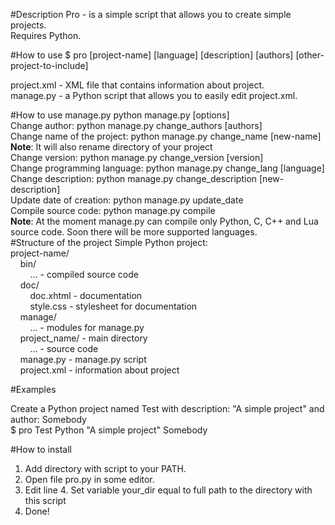 #Description
Pro - is a simple script that allows
you to create simple projects.<br>
Requires Python. 

#How to use
$ pro [project-name] [language] [description] [authors] [other-project-to-include]

project.xml - XML file that
contains information about project.<br>
manage.py - a Python script that
allows you to easily edit
project.xml.

#How to use manage.py
python manage.py [options]
<br>
Change author: python manage.py change_authors [authors]<br>
Change name of the project: python manage.py change_name [new-name]<br>
__Note__: It will also rename directory of your project<br>
Change version: python manage.py change_version [version]<br>
Change programming language: python manage.py change_lang [language]<br>
Change description: python manage.py change_description [new-description]<br>
Update date of creation: python manage.py update_date<br>
Compile source code: python manage.py compile<br>
__Note__: At the moment manage.py can compile only Python, C, C++ and Lua source code. Soon there will be more supported languages.<br>
#Structure of the project
Simple Python project: <br>
project-name/<br>
&nbsp;&nbsp;&nbsp;&nbsp;bin/<br>
&nbsp;&nbsp;&nbsp;&nbsp;&nbsp;&nbsp;&nbsp;&nbsp;... -  compiled source code<br>
&nbsp;&nbsp;&nbsp;&nbsp;doc/<br>
&nbsp;&nbsp;&nbsp;&nbsp;&nbsp;&nbsp;&nbsp;&nbsp;doc.xhtml  -  documentation<br>
&nbsp;&nbsp;&nbsp;&nbsp;&nbsp;&nbsp;&nbsp;&nbsp;style.css  - stylesheet for documentation<br>
&nbsp;&nbsp;&nbsp;&nbsp;manage/<br>
&nbsp;&nbsp;&nbsp;&nbsp;&nbsp;&nbsp;&nbsp;&nbsp;...  -  modules for manage.py<br>
&nbsp;&nbsp;&nbsp;&nbsp;project_name/  -  main directory<br>
&nbsp;&nbsp;&nbsp;&nbsp;&nbsp;&nbsp;&nbsp;&nbsp;...  -  source code<br>
&nbsp;&nbsp;&nbsp;&nbsp;manage.py  -  manage.py script<br>
&nbsp;&nbsp;&nbsp;&nbsp;project.xml  -  information about project<br>

#Examples

Create a Python project named Test with description: "A simple project" and author: Somebody<br>
$ pro Test Python "A simple project" Somebody

#How to install

1. Add directory with script to your PATH.<br>
2. Open file pro.py in some editor.<br>
3. Edit line 4. Set variable your_dir equal to full path to the directory with this script<br>
4. Done!<br>
